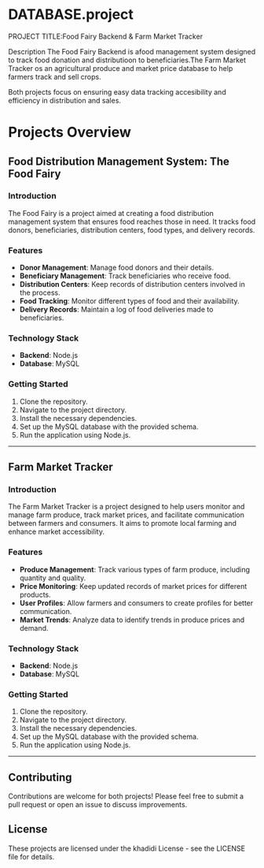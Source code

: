 # DATABASE.project

PROJECT TITLE:Food Fairy Backend & Farm Market Tracker 

Description 
The Food Fairy Backend is  afood management system designed to track food donation and distributioon to beneficiaries.The Farm Market Tracker os an agricultural produce and market price database to help farmers track and sell crops.

Both projects focus on ensuring easy data tracking accesibility and efficiency in distribution and sales.


# Projects Overview

## Food Distribution Management System: The Food Fairy

### Introduction
The Food Fairy is a project aimed at creating a food distribution management system that ensures food reaches those in need. It tracks food donors, beneficiaries, distribution centers, food types, and delivery records.

### Features
- **Donor Management**: Manage food donors and their details.
- **Beneficiary Management**: Track beneficiaries who receive food.
- **Distribution Centers**: Keep records of distribution centers involved in the process.
- **Food Tracking**: Monitor different types of food and their availability.
- **Delivery Records**: Maintain a log of food deliveries made to beneficiaries.

### Technology Stack
- **Backend**: Node.js
- **Database**: MySQL

### Getting Started
1. Clone the repository.
2. Navigate to the project directory.
3. Install the necessary dependencies.
4. Set up the MySQL database with the provided schema.
5. Run the application using Node.js.

---

## Farm Market Tracker

### Introduction
The Farm Market Tracker is a project designed to help users monitor and manage farm produce, track market prices, and facilitate communication between farmers and consumers. It aims to promote local farming and enhance market accessibility.

### Features
- **Produce Management**: Track various types of farm produce, including quantity and quality.
- **Price Monitoring**: Keep updated records of market prices for different products.
- **User Profiles**: Allow farmers and consumers to create profiles for better communication.
- **Market Trends**: Analyze data to identify trends in produce prices and demand.

### Technology Stack
- **Backend**: Node.js
- **Database**: MySQL

### Getting Started
1. Clone the repository.
2. Navigate to the project directory.
3. Install the necessary dependencies.
4. Set up the MySQL database with the provided schema.
5. Run the application using Node.js.

---

## Contributing
Contributions are welcome for both projects! Please feel free to submit a pull request or open an issue to discuss improvements.

## License
These projects are licensed under the khadidi License - see the LICENSE file for details.

